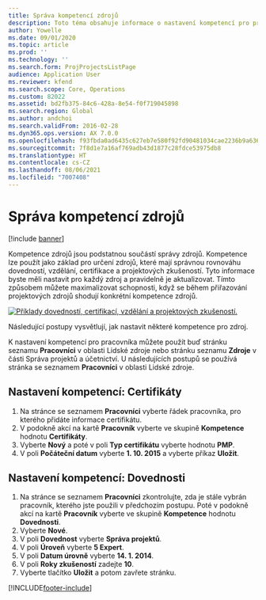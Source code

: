 ```yaml
---
title: Správa kompetencí zdrojů
description: Toto téma obsahuje informace o nastavení kompetencí pro projektové zdroje.
author: Yowelle
ms.date: 09/01/2020
ms.topic: article
ms.prod: ''
ms.technology: ''
ms.search.form: ProjProjectsListPage
audience: Application User
ms.reviewer: kfend
ms.search.scope: Core, Operations
ms.custom: 82022
ms.assetid: bd2fb375-84c6-428a-8e54-f0f719045898
ms.search.region: Global
ms.author: andchoi
ms.search.validFrom: 2016-02-28
ms.dyn365.ops.version: AX 7.0.0
ms.openlocfilehash: f93fbda0ad6435c627eb7e580f92fd90481034cae2236b9a636195883470ca5c
ms.sourcegitcommit: 7f8d1e7a16af769adb43d1877c28fdce53975db8
ms.translationtype: HT
ms.contentlocale: cs-CZ
ms.lasthandoff: 08/06/2021
ms.locfileid: "7007408"
---
```

# <a name="manage-resource-competencies"></a>Správa kompetencí zdrojů

[!include [banner](../includes/banner.md)]

Kompetence zdrojů jsou podstatnou součástí správy zdrojů. Kompetence lze použít jako základ pro určení zdrojů, které mají správnou rovnováhu dovedností, vzdělání, certifikace a projektových zkušeností. Tyto informace byste měli nastavit pro každý zdroj a pravidelně je aktualizovat. Tímto způsobem můžete maximalizovat schopnosti, když se během přiřazování projektových zdrojů shodují konkrétní kompetence zdrojů.

[![Příklady dovedností, certifikací, vzdělání a projektových zkušeností.](./media/projectresourcing06-1024x383.jpg)](./media/projectresourcing06.jpg)

Následující postupy vysvětlují, jak nastavit některé kompetence pro zdroj.

K nastavení kompetencí pro pracovníka můžete použít buď stránku seznamu **Pracovníci** v oblasti Lidské zdroje nebo stránku seznamu **Zdroje** v části Správa projektů a účetnictví. U následujících postupů se používá stránka se seznamem **Pracovníci** v oblasti Lidské zdroje.

## <a name="set-up-competencies-certificates"></a>Nastavení kompetencí: Certifikáty

1. Na stránce se seznamem **Pracovníci** vyberte řádek pracovníka, pro kterého přidáte informace certifikátu.
2. V podokně akcí na kartě **Pracovník** vyberte ve skupině **Kompetence** hodnotu **Certifikáty**.
3. Vyberte **Nový** a poté v poli **Typ certifikátu** vyberte hodnotu **PMP**.
4. V poli **Počáteční datum** vyberte **1. 10. 2015** a vyberte příkaz **Uložit**.

## <a name="set-up-competencies-skills"></a>Nastavení kompetencí: Dovednosti

1. Na stránce se seznamem **Pracovníci** zkontrolujte, zda je stále vybrán pracovník, kterého jste použili v předchozím postupu. Poté v podokně akcí na kartě **Pracovník** vyberte ve skupině **Kompetence** hodnotu **Dovednosti**.
2. Vyberte **Nové**.
3. V poli **Dovednost** vyberte **Správa projektů**.
4. V poli **Úroveň** vyberte **5 Expert**.
5. V poli **Datum úrovně** vyberte **14. 1. 2014**.
6. V poli **Roky zkušeností** zadejte **10**.
7. Vyberte tlačítko **Uložit** a potom zavřete stránku.


[!INCLUDE[footer-include](../includes/footer-banner.md)]